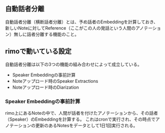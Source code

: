 ## 自動話者分離
自動話者分離（横断話者分離）とは、予め話者のEmbeddingを計算しておき、新しいNoteに対してReference（ここがこの人の発話という人間のアノテーション）無しに話者分離する機能のこと。

## rimoで動いている設定
自動話者分離は以下の3つの機能の組み合わせによって成立している。

- Speaker Embeddingの事前計算
- Noteアップロード時のSpeaker Extractions
- Noteアップロード時のDiarization

### Speaker Embeddingの事前計算
rimo上にあるNoteの中で、人間が話者を付けたアノテーションから、その話者（Speaker）のEmbeddingを計算する。
これはcronで実行され、その時点でアノテーションの更新のあるNotesをデータとして1日1回実行される。

